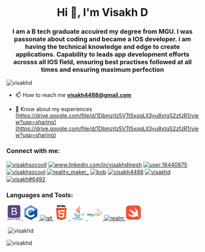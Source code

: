 <h1 align="center">Hi 👋, I'm Visakh D</h1>
<h3 align="center">I am a B tech graduate accuired my degree from MGU. I was passonate about coding and became a IOS developer. i am having the technical knowledge and edge to create applications. Capability to leads app development efforts acrosss all IOS field, ensuring best practises followed at all times and ensuring maximum perfection</h3>

<p align="left"> <img src="https://komarev.com/ghpvc/?username=visakhd&label=Profile%20views&color=0e75b6&style=flat" alt="visakhd" /> </p>

- 📫 How to reach me **visakh4488@gmail.com**

- 📄 Know about my experiences [https://drive.google.com/file/d/1DbmzjIz5VTt5xqgLlI3yu8xtgS2zfJR1/view?usp=sharing](https://drive.google.com/file/d/1DbmzjIz5VTt5xqgLlI3yu8xtgS2zfJR1/view?usp=sharing)

<h3 align="left">Connect with me:</h3>
<p align="left">
<a href="https://twitter.com/visakhsocooll" target="blank"><img align="center" src="https://raw.githubusercontent.com/rahuldkjain/github-profile-readme-generator/master/src/images/icons/Social/twitter.svg" alt="visakhsocooll" height="30" width="40" /></a>
<a href="https://linkedin.com/in/visakhdinesh" target="blank"><img align="center" src="https://raw.githubusercontent.com/rahuldkjain/github-profile-readme-generator/master/src/images/icons/Social/linked-in-alt.svg" alt="www.linkedin.com/in/visakhdinesh" height="30" width="40" /></a>
<a href="https://stackoverflow.com/users/user:16440875" target="blank"><img align="center" src="https://raw.githubusercontent.com/rahuldkjain/github-profile-readme-generator/master/src/images/icons/Social/stack-overflow.svg" alt="user:16440875" height="30" width="40" /></a>
<a href="https://fb.com/www.facebook.com/visakhsocool" target="blank"><img align="center" src="https://raw.githubusercontent.com/rahuldkjain/github-profile-readme-generator/master/src/images/icons/Social/facebook.svg" alt="visakhsocool" height="30" width="40" /></a>
<a href="https://instagram.com/reality_maker_" target="blank"><img align="center" src="https://raw.githubusercontent.com/rahuldkjain/github-profile-readme-generator/master/src/images/icons/Social/instagram.svg" alt="reality_maker_" height="30" width="40" /></a>
<a href="https://www.youtube.com/c/bob" target="blank"><img align="center" src="https://raw.githubusercontent.com/rahuldkjain/github-profile-readme-generator/master/src/images/icons/Social/youtube.svg" alt="bob" height="30" width="40" /></a>
<a href="https://www.hackerrank.com/visakh4488" target="blank"><img align="center" src="https://raw.githubusercontent.com/rahuldkjain/github-profile-readme-generator/master/src/images/icons/Social/hackerrank.svg" alt="visakh4488" height="30" width="40" /></a>
<a href="https://www.leetcode.com/visakhd" target="blank"><img align="center" src="https://raw.githubusercontent.com/rahuldkjain/github-profile-readme-generator/master/src/images/icons/Social/leet-code.svg" alt="visakhd" height="30" width="40" /></a>
<a href="https://discord.gg/visakh#6492" target="blank"><img align="center" src="https://raw.githubusercontent.com/rahuldkjain/github-profile-readme-generator/master/src/images/icons/Social/discord.svg" alt="visakh#6492" height="30" width="40" /></a>
</p>

<h3 align="left">Languages and Tools:</h3>
<p align="left"> <a href="https://getbootstrap.com" target="_blank" rel="noreferrer"> <img src="https://raw.githubusercontent.com/devicons/devicon/master/icons/bootstrap/bootstrap-plain-wordmark.svg" alt="bootstrap" width="40" height="40"/> </a> <a href="https://www.cprogramming.com/" target="_blank" rel="noreferrer"> <img src="https://raw.githubusercontent.com/devicons/devicon/master/icons/c/c-original.svg" alt="c" width="40" height="40"/> </a> <a href="https://git-scm.com/" target="_blank" rel="noreferrer"> <img src="https://www.vectorlogo.zone/logos/git-scm/git-scm-icon.svg" alt="git" width="40" height="40"/> </a> <a href="https://www.w3.org/html/" target="_blank" rel="noreferrer"> <img src="https://raw.githubusercontent.com/devicons/devicon/master/icons/html5/html5-original-wordmark.svg" alt="html5" width="40" height="40"/> </a> <a href="https://www.java.com" target="_blank" rel="noreferrer"> <img src="https://raw.githubusercontent.com/devicons/devicon/master/icons/java/java-original.svg" alt="java" width="40" height="40"/> </a> <a href="https://www.mysql.com/" target="_blank" rel="noreferrer"> <img src="https://raw.githubusercontent.com/devicons/devicon/master/icons/mysql/mysql-original-wordmark.svg" alt="mysql" width="40" height="40"/> </a> <a href="https://realm.io/" target="_blank" rel="noreferrer"> <img src="https://raw.githubusercontent.com/bestofjs/bestofjs-webui/8665e8c267a0215f3159df28b33c365198101df5/public/logos/realm.svg" alt="realm" width="40" height="40"/> </a> <a href="https://developer.apple.com/swift/" target="_blank" rel="noreferrer"> <img src="https://raw.githubusercontent.com/devicons/devicon/master/icons/swift/swift-original.svg" alt="swift" width="40" height="40"/> </a> </p>

<p>&nbsp;<img align="center" src="https://github-readme-stats.vercel.app/api?username=visakhd&show_icons=true&locale=en" alt="visakhd" /></p>

<p><img align="center" src="https://github-readme-streak-stats.herokuapp.com/?user=visakhd&" alt="visakhd" /></p>
